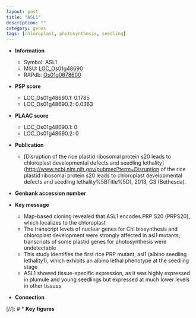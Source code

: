 ```yaml
---
layout: post
title: "ASL1"
description: ""
category: genes
tags: [chloroplast, photosynthesis, seedling]
---
```


* **Information**  
    + Symbol: ASL1  
    + MSU: [LOC_Os01g48690](http://rice.plantbiology.msu.edu/cgi-bin/ORF_infopage.cgi?orf=LOC_Os01g48690)  
    + RAPdb: [Os01g0678600](http://rapdb.dna.affrc.go.jp/viewer/gbrowse_details/irgsp1?name=Os01g0678600)  

* **PSP score**  
    + LOC_Os01g48690.1: 0.1785 
    + LOC_Os01g48690.2: 0.0363 

* **PLAAC score**  
    + LOC_Os01g48690.1: 0 
    + LOC_Os01g48690.2: 0 

* **Publication**  
    + [Disruption of the rice plastid ribosomal protein s20 leads to chloroplast developmental defects and seedling lethality](http://www.ncbi.nlm.nih.gov/pubmed?term=Disruption of the rice plastid ribosomal protein s20 leads to chloroplast developmental defects and seedling lethality%5BTitle%5D), 2013, G3 (Bethesda).

* **Genbank accession number**  

* **Key message**  
    + Map-based cloning revealed that ASL1 encodes PRP S20 (PRPS20), which localizes to the chloroplast
    + The transcript levels of nuclear genes for Chl biosynthesis and chloroplast development were strongly affected in asl1 mutants; transcripts of some plastid genes for photosynthesis were undetectable
    + This study identifies the first rice PRP mutant, asl1 (albino seedling lethality1), which exhibits an albino lethal phenotype at the seedling stage
    + ASL1 showed tissue-specific expression, as it was highly expressed in plumule and young seedlings but expressed at much lower levels in other tissues

* **Connection**  

[//]: # * **Key figures**  



